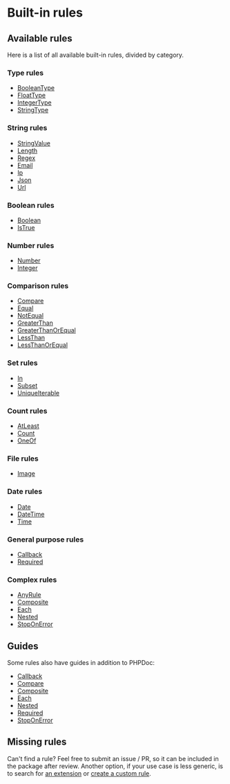 # Built-in rules

## Available rules

Here is a list of all available built-in rules, divided by category.

### Type rules

- [BooleanType](../../../src/Rule/Type/BooleanType.php)
- [FloatType](../../../src/Rule/Type/FloatType.php)
- [IntegerType](../../../src/Rule/Type/IntegerType.php)
- [StringType](../../../src/Rule/Type/StringType.php)

### String rules

- [StringValue](../../../src/Rule/StringValue.php)
- [Length](../../../src/Rule/Length.php)
- [Regex](../../../src/Rule/Regex.php)
- [Email](../../../src/Rule/Email.php)
- [Ip](../../../src/Rule/Ip.php)
- [Json](../../../src/Rule/Json.php)
- [Url](../../../src/Rule/Url.php)

### Boolean rules

- [Boolean](../../../src/Rule/BooleanValue.php)
- [IsTrue](../../../src/Rule/TrueValue.php)

### Number rules

- [Number](../../../src/Rule/Number.php)
- [Integer](../../../src/Rule/Integer.php)

### Comparison rules

- [Compare](../../../src/Rule/Compare.php)
- [Equal](../../../src/Rule/Equal.php)
- [NotEqual](../../../src/Rule/NotEqual.php)
- [GreaterThan](../../../src/Rule/GreaterThan.php)
- [GreaterThanOrEqual](../../../src/Rule/GreaterThanOrEqual.php)
- [LessThan](../../../src/Rule/LessThan.php)
- [LessThanOrEqual](../../../src/Rule/LessThanOrEqual.php)

### Set rules

- [In](../../../src/Rule/In.php)
- [Subset](../../../src/Rule/Subset.php)
- [UniqueIterable](../../../src/Rule/UniqueIterable.php)

### Count rules

- [AtLeast](../../../src/Rule/AtLeast.php)
- [Count](../../../src/Rule/Count.php)
- [OneOf](../../../src/Rule/OneOf.php)

### File rules

- [Image](../../../src/Rule/Image/Image.php)

### Date rules

- [Date](../../../src/Rule/Date/Date.php)
- [DateTime](../../../src/Rule/Date/DateTime.php)
- [Time](../../../src/Rule/Date/Time.php)

### General purpose rules

- [Callback](../../../src/Rule/Callback.php)
- [Required](../../../src/Rule/Required.php)

### Complex rules

- [AnyRule](../../../src/Rule/AnyRule.php)
- [Composite](../../../src/Rule/Composite.php)
- [Each](../../../src/Rule/Each.php)
- [Nested](../../../src/Rule/Nested.php)
- [StopOnError](../../../src/Rule/StopOnError.php)

## Guides

Some rules also have guides in addition to PHPDoc:

- [Callback](built-in-rules-callback.md)
- [Compare](built-in-rules-compare.md)
- [Composite](built-in-rules-composite.md)
- [Each](built-in-rules-each.md)
- [Nested](built-in-rules-nested.md)
- [Required](built-in-rules-required.md)
- [StopOnError](built-in-rules-stop-on-error.md)

## Missing rules

Can't find a rule? Feel free to submit an issue / PR, so it can be included in the package after review. Another option,
if your use case is less generic, is to search for [an extension] or [create a custom rule].

[an extension]: extensions.md
[create a custom rule]: creating-custom-rules.md
